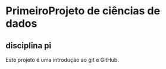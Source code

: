 # PrimeiroProjeto de ciências de dados
## disciplina pi

Este projeto é uma introdução ao git e GitHub.

